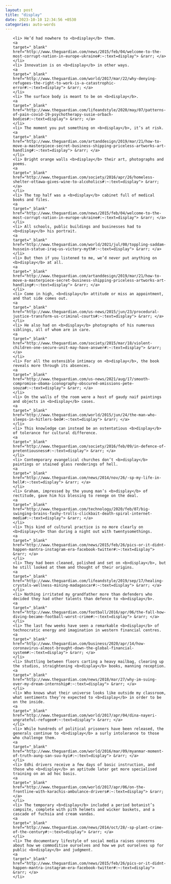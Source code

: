 ```yaml
---
layout: post
title: "display"
date: 2023-10-10 12:34:56 +0530
categories: auto-words
---
```

<ol>

    <li> He’d had nowhere to <b>display</b> them.
    <a 
    target="_blank" 
    href="http://www.theguardian.com/news/2015/feb/04/welcome-to-the-most-corrupt-nation-in-europe-ukraine#:~:text=display"> &rarr; </a>
    </li>
    <li> Innovation is on <b>display</b> in other ways.
    <a 
    target="_blank" 
    href="http://www.theguardian.com/world/2017/mar/22/why-denying-refugees-the-right-to-work-is-a-catastrophic-error#:~:text=display"> &rarr; </a>
    </li>
    <li> The surface body is meant to be on <b>display</b>.
    <a 
    target="_blank" 
    href="http://www.theguardian.com/lifeandstyle/2020/may/07/patterns-of-pain-covid-19-psychotherapy-susie-orbach-bodies#:~:text=display"> &rarr; </a>
    </li>
    <li> The moment you put something on <b>display</b>, it’s at risk.
    <a 
    target="_blank" 
    href="http://www.theguardian.com/artanddesign/2019/mar/21/how-to-move-a-masterpiece-secret-business-shipping-priceless-artworks-art-handling#:~:text=display"> &rarr; </a>
    </li>
    <li> Bright orange walls <b>display</b> their art, photographs and poems.
    <a 
    target="_blank" 
    href="http://www.theguardian.com/society/2016/apr/26/homeless-shelter-ottawa-gives-wine-to-alcoholics#:~:text=display"> &rarr; </a>
    </li>
    <li> The top half was a <b>display</b> cabinet full of medical books and files.
    <a 
    target="_blank" 
    href="http://www.theguardian.com/news/2015/feb/04/welcome-to-the-most-corrupt-nation-in-europe-ukraine#:~:text=display"> &rarr; </a>
    </li>
    <li> All schools, public buildings and businesses had to <b>display</b> his portrait.
    <a 
    target="_blank" 
    href="http://www.theguardian.com/world/2021/jul/08/toppling-saddam-hussein-statue-iraq-us-victory-myth#:~:text=display"> &rarr; </a>
    </li>
    <li> But then if you listened to me, we’d never put anything on <b>display</b> at all.
    <a 
    target="_blank" 
    href="http://www.theguardian.com/artanddesign/2019/mar/21/how-to-move-a-masterpiece-secret-business-shipping-priceless-artworks-art-handling#:~:text=display"> &rarr; </a>
    </li>
    <li> Come in high, <b>display</b> attitude or miss an appointment, and that side comes out.
    <a 
    target="_blank" 
    href="http://www.theguardian.com/us-news/2015/jun/23/procedural-justice-transform-us-criminal-courts#:~:text=display"> &rarr; </a>
    </li>
    <li> He also had on <b>display</b> photographs of his numerous siblings, all of whom are in care.
    <a 
    target="_blank" 
    href="http://www.theguardian.com/society/2015/mar/18/violent-children-one-secure-unit-may-have-answer#:~:text=display"> &rarr; </a>
    </li>
    <li> For all the ostensible intimacy on <b>display</b>, the book reveals more through its absences.
    <a 
    target="_blank" 
    href="http://www.theguardian.com/us-news/2021/aug/17/smooth-compromise-obama-iconography-obscured-omissions-pete-souza#:~:text=display"> &rarr; </a>
    </li>
    <li> On the walls of the room were a host of gaudy naif paintings and objects in <b>display</b> cases.
    <a 
    target="_blank" 
    href="http://www.theguardian.com/world/2015/jun/24/the-man-who-sleeps-in-hitlers-bed#:~:text=display"> &rarr; </a>
    </li>
    <li> This knowledge can instead be an ostentatious <b>display</b> of tolerance for cultural difference.
    <a 
    target="_blank" 
    href="http://www.theguardian.com/society/2016/feb/09/in-defence-of-pretentiousness#:~:text=display"> &rarr; </a>
    </li>
    <li> Contemporary evangelical churches don’t <b>display</b> paintings or stained glass renderings of hell.
    <a 
    target="_blank" 
    href="http://www.theguardian.com/news/2014/nov/26/-sp-my-life-in-hell#:~:text=display"> &rarr; </a>
    </li>
    <li> Graham, impressed by the young man’s <b>display</b> of rectitude, gave him his blessing to renege on the deal.
    <a 
    target="_blank" 
    href="http://www.theguardian.com/technology/2020/feb/07/big-swinging-brains-fashy-trolls-clickbait-death-spiral-internet-media#:~:text=display"> &rarr; </a>
    </li>
    <li> This kind of cultural practice is no more clearly on <b>display</b> than during a night out with twentysomethings.
    <a 
    target="_blank" 
    href="http://www.theguardian.com/news/2015/feb/26/pics-or-it-didnt-happen-mantra-instagram-era-facebook-twitter#:~:text=display"> &rarr; </a>
    </li>
    <li> They had been cleaned, polished and set on <b>display</b>, but he still looked at them and thought of their origins.
    <a 
    target="_blank" 
    href="http://www.theguardian.com/lifeandstyle/2019/sep/17/healing-crystals-wellness-mining-madagascar#:~:text=display"> &rarr; </a>
    </li>
    <li> Nothing irritated my grandfather more than defenders who decided they had other talents than defence to <b>display</b>.
    <a 
    target="_blank" 
    href="http://www.theguardian.com/football/2016/apr/06/the-fall-how-diving-became-football-worst-crime#:~:text=display"> &rarr; </a>
    </li>
    <li> The last few weeks have seen a remarkable <b>display</b> of technocratic energy and imagination in western financial centres.
    <a 
    target="_blank" 
    href="http://www.theguardian.com/business/2020/apr/14/how-coronavirus-almost-brought-down-the-global-financial-system#:~:text=display"> &rarr; </a>
    </li>
    <li> Shuttling between floors carting a heavy mailbag, clearing up the studios, straightening <b>display</b> books, manning reception.
    <a 
    target="_blank" 
    href="http://www.theguardian.com/news/2018/mar/27/why-im-suing-over-my-dream-internship#:~:text=display"> &rarr; </a>
    </li>
    <li> Who knows what their universe looks like outside my classroom, what sentiments they’re expected to <b>display</b> in order to be on the inside.
    <a 
    target="_blank" 
    href="http://www.theguardian.com/world/2017/apr/04/dina-nayeri-ungrateful-refugee#:~:text=display"> &rarr; </a>
    </li>
    <li> While hundreds of political prisoners have been released, the generals continue to <b>display</b> a surly intolerance to those who challenge them.
    <a 
    target="_blank" 
    href="http://www.theguardian.com/world/2016/mar/09/myanmar-moment-of-truth-aung-san-suu-kyi#:~:text=display"> &rarr; </a>
    </li>
    <li> Edhi drivers receive a few days of basic instruction, and those who <b>display</b> an aptitude later get more specialised training on an ad hoc basis.
    <a 
    target="_blank" 
    href="http://www.theguardian.com/world/2017/apr/06/on-the-frontline-with-karachis-ambulance-drivers#:~:text=display"> &rarr; </a>
    </li>
    <li> The temporary <b>display</b> included a period botanist’s campsite, complete with pith helmets and wicker baskets, and a cascade of fuchsia and cream vandas.
    <a 
    target="_blank" 
    href="http://www.theguardian.com/news/2014/oct/28/-sp-plant-crime-of-the-century#:~:text=display"> &rarr; </a>
    </li>
    <li> The documentary lifestyle of social media raises concerns about how we commoditise ourselves and how we put ourselves up for public <b>display</b> and judgment.
    <a 
    target="_blank" 
    href="http://www.theguardian.com/news/2015/feb/26/pics-or-it-didnt-happen-mantra-instagram-era-facebook-twitter#:~:text=display"> &rarr; </a>
    </li>